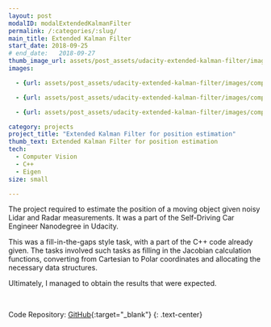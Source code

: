 ```yaml
---
layout: post
modalID: modalExtendedKalmanFilter
permalink: /:categories/:slug/
main_title: Extended Kalman Filter
start_date: 2018-09-25
# end_date:   2018-09-27
thumb_image_url: assets/post_assets/udacity-extended-kalman-filter/images/compressed/dataset_2_ekf_zoom.png
images:

  - {url: assets/post_assets/udacity-extended-kalman-filter/images/compressed/dataset_2_ekf_zoom.png, caption: "A zoom-in to a moment of estimating the path in the second dataset. Red and blue circles are lidar and radar data, and the green triangles are the EKF-estimated path.", id: dataset_2_ekf_zoom}

  - {url: assets/post_assets/udacity-extended-kalman-filter/images/compressed/dataset_1.png, caption: "The first dataset, without EKF path estimation. Red and blue circles are lidar and radar data.", id: dataset_1}

  - {url: assets/post_assets/udacity-extended-kalman-filter/images/compressed/dataset_2_ekf.png, caption: "The second dataset with EKF path estimations. Red and blue circles are lidar and radar data, and the green triangles are the EKF-estimated path.", id: dataset_2_ekf}

category: projects
project_title: "Extended Kalman Filter for position estimation"
thumb_text: Extended Kalman Filter for position estimation
tech:
  - Computer Vision
  - C++
  - Eigen
size: small

---
```


<div class="post-content-markdown">

The project required to estimate the position of a moving object given noisy Lidar and Radar measurements. It was a part of the Self-Driving Car Engineer Nanodegree in Udacity.

This was a fill-in-the-gaps style task, with a part of the C++ code already given. The tasks involved such tasks as filling in the Jacobian calculation functions, converting from Cartesian to Polar coordinates and allocating the necessary data structures.

Ultimately, I managed to obtain the results that were expected.

<br>

Code Repository: [GitHub](https://github.com/LinasKo/CarND-Extended-Kalman-Filter-Project){:target="_blank"}
{: .text-center}

</div>
